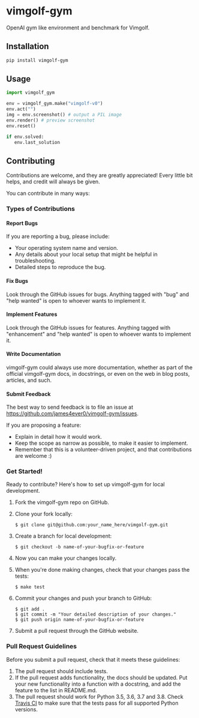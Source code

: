 
<!-- TODO: create a gym-like environment called "cybergod-gym" which we can remote into other machines and act upon them -->

<!-- TODO: create human labeling environment for vimgolf-gym and cybergod-gym as web application -->

<!-- TODO: create a dedicated cybergod_vimgolf_gym docker image, separate from cybergod_worker_terminal and so on -->

# vimgolf-gym

OpenAI gym like environment and benchmark for Vimgolf.

## Installation

```bash
pip install vimgolf-gym
```

## Usage

```python
import vimgolf_gym

env = vimgolf_gym.make("vimgolf-v0")
env.act("")
img = env.screenshot() # output a PIL image
env.render() # preview screenshot
env.reset()

if env.solved:
   env.last_solution
```

## Contributing

Contributions are welcome, and they are greatly appreciated! Every little bit helps, and credit will always be given.

You can contribute in many ways:

### Types of Contributions

#### Report Bugs

If you are reporting a bug, please include:

* Your operating system name and version.
* Any details about your local setup that might be helpful in troubleshooting.
* Detailed steps to reproduce the bug.

#### Fix Bugs

Look through the GitHub issues for bugs. Anything tagged with "bug" and "help wanted" is open to whoever wants to implement it.

#### Implement Features

Look through the GitHub issues for features. Anything tagged with "enhancement" and "help wanted" is open to whoever wants to implement it.

#### Write Documentation

vimgolf-gym could always use more documentation, whether as part of the official vimgolf-gym docs, in docstrings, or even on the web in blog posts, articles, and such.

#### Submit Feedback

The best way to send feedback is to file an issue at https://github.com/james4ever0/vimgolf-gym/issues.

If you are proposing a feature:

* Explain in detail how it would work.
* Keep the scope as narrow as possible, to make it easier to implement.
* Remember that this is a volunteer-driven project, and that contributions are welcome :)

### Get Started!

Ready to contribute? Here's how to set up vimgolf-gym for local development.

1. Fork the vimgolf-gym repo on GitHub.
2. Clone your fork locally:

   ```
   $ git clone git@github.com:your_name_here/vimgolf-gym.git
   ```

3. Create a branch for local development:

   ```
   $ git checkout -b name-of-your-bugfix-or-feature
   ```

4. Now you can make your changes locally.

5. When you're done making changes, check that your changes pass the tests:

   ```
   $ make test
   ```

6. Commit your changes and push your branch to GitHub:

   ```
   $ git add .
   $ git commit -m "Your detailed description of your changes."
   $ git push origin name-of-your-bugfix-or-feature
   ```

7. Submit a pull request through the GitHub website.

### Pull Request Guidelines

Before you submit a pull request, check that it meets these guidelines:

1. The pull request should include tests.
2. If the pull request adds functionality, the docs should be updated. Put your new functionality into a function with a docstring, and add the feature to the list in README.md.
3. The pull request should work for Python 3.5, 3.6, 3.7 and 3.8. Check [Travis CI](https://travis-ci.org/your_name_here/vimgolf-gym/pull_requests) to make sure that the tests pass for all supported Python versions.